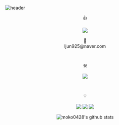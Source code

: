 ![header](https://capsule-render.vercel.app/api?type=waving&color=auto&height=300&section=header&text=welcome&fontSize=100&animation=fadeIn&fontAlignY=38&desc=moko0428's%20GitHub%20Profile&descAlignY=51&descAlign=62)
<br>

<p align="center">
    <p align="center">
    👍<br><br>
    <a href="https://www.instagram.com/feb.25jy/" target="_blank"><img src="https://img.shields.io/badge/Instagram-E4405F?style=flat-square&logo=Instagram&logoColor=white"/></a>
<br><br>
📧<br>ljun925@naver.com<br>
</p>
<br>



<p align="center" display="inline-block">
    ⚒️<br><br>
  <img src="https://img.shields.io/badge/javascript-F7DF1E?style=for-the-badge&logo=javascript&logoColor=black">
</p><br>

<p align="center" display="inline-block">
  💡<br><br>
  <img src="https://img.shields.io/badge/css-1572B6?style=for-the-badge&logo=css3&logoColor=white">
  <img src="https://img.shields.io/badge/html-E34F26?style=for-the-badge&logo=html5&logoColor=white">
  <img src="https://img.shields.io/badge/C-A8B9CC?style=for-the-badge&logo=C&logoColor=white">
   
</p>
<div align=center>

![moko0428's github stats](https://github-readme-stats.vercel.app/api?username=moko0428&show_icons=true)
